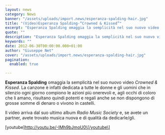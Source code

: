 ```yaml
---
layout: news
category: News
banner: "/assets/uploads/import.news/esperanza-spalding-hair.jpg"
title: "(Video)Esperanza Spalding-“Crowned & Kissed”"
excerpt: "Esperanza Spalding omaggia la semplicità nel suo nuovo video Crowned & Kissed. La canzone è infatti dedicata a tutte le  donne e gli uomini che in silenzio ogni giorno compiono le azioni più onerevoli e, agli occhi di coloro che li amano, risultano quindi potenti e regali anche se non dispongono di grosse somme di [&hellip"
quote: ""
description: "Esperanza Spalding omaggia la semplicità nel suo nuovo video Crowned & Kissed. La canzone è infatti dedicata a tutte le  donne e gli uomini che in silenzio ogni giorno compiono le azioni più onerevoli e, agli occhi di coloro che li amano, risultano quindi potenti e regali anche se non dispongono di grosse somme di [&hellip"
keywords: ""
date: 2012-06-30T00:00:00.000+01:00
author: "Giuseppe Net"
cover: "/assets/uploads/import.news/esperanza-spalding-hair.jpg"
pagination:
  enabled: true

---
```


**Esperanza Spalding** omaggia la semplicità nel suo nuovo video _Crowned & Kissed_. La canzone è infatti dedicata a tutte le donne e gli uomini che in silenzio ogni giorno compiono le azioni più onerevoli e, agli occhi di coloro che li amano, risultano quindi potenti e regali anche se non dispongono di grosse somme di denaro o vivono in castelli.

Il video arriva dal suo ultimo album _Radio Music Society_ e, se avete un partner, avete trovato musica nuova e di qualità da dedicarle/gli.

\[youtube\]http://youtu.be/-IMh9bJmoU0\[/youtube\]